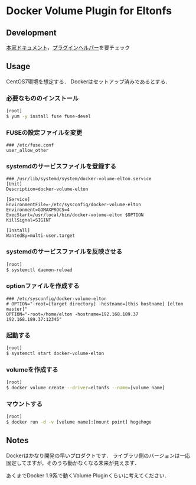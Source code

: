 # Docker Volume Plugin for Eltonfs

## Development

[本家ドキュメント](https://docs.docker.com/engine/extend/plugins_volume/)，[プラグインヘルパー](https://github.com/docker/go-plugins-helpers)を要チェック

## Usage

CentOS7環境を想定する．
Dockerはセットアップ済みであるとする．

### 必要なもののインストール

```bash
[root]
$ yum -y install fuse fuse-devel
```

### FUSEの設定ファイルを変更

```
### /etc/fuse.conf
user_allow_other
```

### systemdのサービスファイルを登録する

```
### /usr/lib/systemd/system/docker-volume-elton.service
[Unit]
Description=docker-volume-elton

[Service]
EnvironmentFile=-/etc/sysconfig/docker-volume-elton
Environment=GOMAXPROCS=4
ExecStart=/usr/local/bin/docker-volume-elton $OPTION
KillSignal=SIGINT

[Install]
WantedBy=multi-user.target
```

### systemdのサービスファイルを反映させる

```bash
[root]
$ systemctl daemon-reload
```

### optionファイルを作成する

```
### /etc/sysconfig/docker-volume-elton
# OPTION="-root=[target directory] -hostname=[this hostname] [elton master]"
OPTION="-root=/home/elton -hostname=192.168.189.37 192.168.189.37:12345"
```

### 起動する

```bash
[root]
$ systemctl start docker-volume-elton
```

### volumeを作成する

```bash
[root]
$ docker volume create --driver=eltonfs --name=[volume name]
```

### マウントする

```bash
[root]
$ docker run -d -v [volume name]:[mount point] hogehoge
```

## Notes

Dockerはかなり開発の早いプロダクトです．
ライブラリ側のバージョンは一応固定してますが，そのうち動かなくなる未来が見えます．

あくまでDocker 1.9系で動くVolume Pluginくらいに考えてください．
